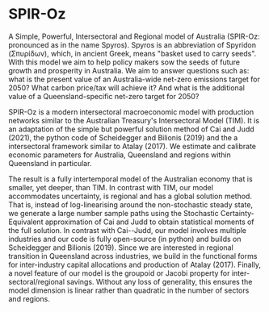 # SPIR-Oz
A Simple, Powerful, Intersectoral and Regional model of Australia (SPIR-Oz: pronounced as in the name Spyros). Spyros is an abbreviation of Spyridon (Σπυρίδων), which, in ancient Greek, means "basket used to carry seeds". With this model we aim to help policy makers sow the seeds of future growth and prosperity in Australia. We aim to answer questions such as: what is the present value of an Australia-wide net-zero emissions target for 2050? What carbon price/tax will achieve it? And what is the additional value of a Queensland-specific net-zero target for 2050?

SPIR-Oz is a modern intersectoral macroeconomic model with production networks similar to the Australian Treasury's Intersectoral Model (TIM). It is an adaptation of the simple but powerful solution method of Cai and Judd (2021), the python code of Scheidegger and Bilionis (2019) and the  a intersectoral framework similar to Atalay (2017). We estimate and calibrate economic parameters for Australia, Queensland and regions within Queensland in particular. 

The result is a fully intertemporal model of the Australian economy that is smaller, yet deeper, than TIM. In contrast with TIM, our model accommodates uncertainty, is regional and has a global solution method. That is, instead of log-linearising around the non-stochastic steady state, we generate a large number sample paths using the Stochastic Certainty-Equivalent approximation of Cai and Judd to obtain statistical moments of the full solution. In contrast with Cai--Judd, our model involves multiple industries and our code is fully open-source (in python) and builds on Scheidegger and Bilionis (2019). Since we are interested in regional transition in Queensland across industries, we build in the functional forms for inter-industry capital allocations and production of Atalay (2017). Finally, a novel feature of our model is the groupoid or Jacobi property for inter-sectoral/regional savings. Without any loss of generality, this ensures the model dimension is linear rather than quadratic in the number of sectors and regions.
